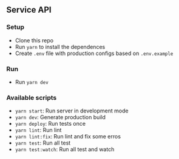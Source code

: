 ## Service API

### Setup
- Clone this repo
- Run `yarn` to install the dependences
- Create `.env` file with production configs based on `.env.example`

### Run
- Run `yarn dev`

### Available scripts
- `yarn start`: Run server in development mode
- `yarn dev`: Generate production build
- `yarn deploy`: Run tests once
- `yarn lint`: Run lint
- `yarn lint:fix`: Run lint and fix some erros
- `yarn test`: Run all test
- `yarn test:watch`: Run all test and watch
